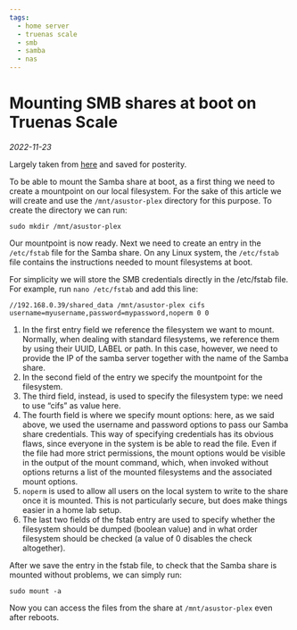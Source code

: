 ```yaml
---
tags:
  - home server
  - truenas scale
  - smb
  - samba
  - nas
---
```


# Mounting SMB shares at boot on Truenas Scale

_2022-11-23_

Largely taken from [here](https://linuxconfig.org/how-to-mount-a-samba-shared-directory-at-boot) and saved for posterity.

To be able to mount the Samba share at boot, as a first thing we need to create a mountpoint on our local filesystem. For the sake of this article we will create and use the `/mnt/asustor-plex` directory for this purpose. To create the directory we can run:

`sudo mkdir /mnt/asustor-plex`

Our mountpoint is now ready. Next we need to create an entry in the `/etc/fstab` file for the Samba share. On any Linux system, the `/etc/fstab` file contains the instructions needed to mount filesystems at boot. 

For simplicity we will store the SMB credentials directly in the /etc/fstab file. For example, run `nano /etc/fstab` and add this line:

`//192.168.0.39/shared_data /mnt/asustor-plex cifs username=myusername,password=mypassword,noperm 0 0`

1. In the first entry field we reference the filesystem we want to mount. Normally, when dealing with standard filesystems, we reference them by using their UUID, LABEL or path. In this case, however, we need to provide the IP of the samba server together with the name of the Samba share.
2. In the second field of the entry we specify the mountpoint for the filesystem. 
3. The third field, instead, is used to specify the filesystem type: we need to use “cifs” as value here.
4. The fourth field is where we specify mount options: here, as we said above, we used the username and password options to pass our Samba share credentials. This way of specifying credentials has its obvious flaws, since everyone in the system is be able to read the file. Even if the file had more strict permissions, the mount options would be visible in the output of the mount command, which, when invoked without options returns a list of the mounted filesystems and the associated mount options.
5. `noperm` is used to allow all users on the local system to write to the share once it is mounted. This is not particularly secure, but does make things easier in a home lab setup.
6. The last two fields of the fstab entry are used to specify whether the filesystem should be dumped (boolean value) and in what order filesystem should be checked (a value of 0 disables the check altogether).

After we save the entry in the fstab file, to check that the Samba share is mounted without problems, we can simply run:

`sudo mount -a`

Now you can access the files from the share at `/mnt/asustor-plex` even after reboots.
